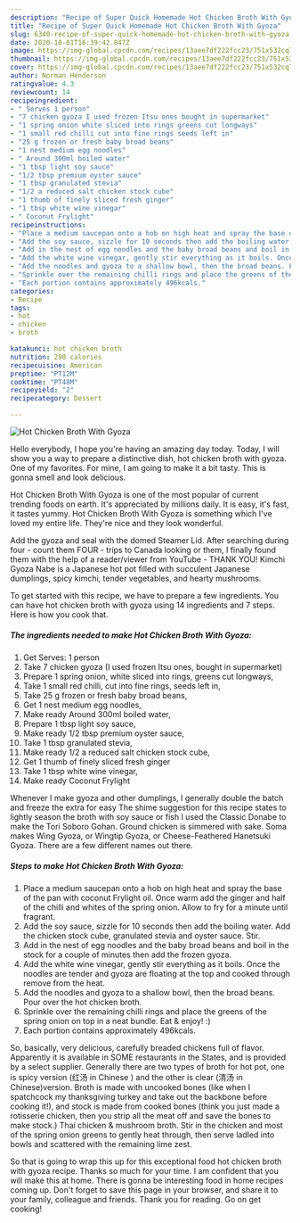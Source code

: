```yaml
---
description: "Recipe of Super Quick Homemade Hot Chicken Broth With Gyoza"
title: "Recipe of Super Quick Homemade Hot Chicken Broth With Gyoza"
slug: 6340-recipe-of-super-quick-homemade-hot-chicken-broth-with-gyoza
date: 2020-10-01T16:39:42.847Z
image: https://img-global.cpcdn.com/recipes/13aee7df222fcc23/751x532cq70/hot-chicken-broth-with-gyoza-recipe-main-photo.jpg
thumbnail: https://img-global.cpcdn.com/recipes/13aee7df222fcc23/751x532cq70/hot-chicken-broth-with-gyoza-recipe-main-photo.jpg
cover: https://img-global.cpcdn.com/recipes/13aee7df222fcc23/751x532cq70/hot-chicken-broth-with-gyoza-recipe-main-photo.jpg
author: Norman Henderson
ratingvalue: 4.3
reviewcount: 14
recipeingredient:
- " Serves 1 person"
- "7 chicken gyoza I used frozen Itsu ones bought in supermarket"
- "1 spring onion white sliced into rings greens cut longways"
- "1 small red chilli cut into fine rings seeds left in"
- "25 g frozen or fresh baby broad beans"
- "1 nest medium egg noodles"
- " Around 300ml boiled water"
- "1 tbsp light soy sauce"
- "1/2 tbsp premium oyster sauce"
- "1 tbsp granulated stevia"
- "1/2 a reduced salt chicken stock cube"
- "1 thumb of finely sliced fresh ginger"
- "1 tbsp white wine vinegar"
- " Coconut Frylight"
recipeinstructions:
- "Place a medium saucepan onto a hob on high heat and spray the base of the pan with coconut Frylight oil. Once warm add the ginger and half of the chilli and whites of the spring onion. Allow to fry for a minute until fragrant."
- "Add the soy sauce, sizzle for 10 seconds then add the boiling water. Add the chicken stock cube, granulated stevia and oyster sauce. Stir."
- "Add in the nest of egg noodles and the baby broad beans and boil in the stock for a couple of minutes then add the frozen gyoza."
- "Add the white wine vinegar, gently stir everything as it boils. Once the noodles are tender and gyoza are floating at the top and cooked through remove from the heat."
- "Add the noodles and gyoza to a shallow bowl, then the broad beans. Pour over the hot chicken broth."
- "Sprinkle over the remaining chilli rings and place the greens of the spring onion on top in a neat bundle. Eat &amp; enjoy! :)"
- "Each portion contains approximately 496kcals."
categories:
- Recipe
tags:
- hot
- chicken
- broth

katakunci: hot chicken broth 
nutrition: 298 calories
recipecuisine: American
preptime: "PT12M"
cooktime: "PT48M"
recipeyield: "2"
recipecategory: Dessert

---
```



![Hot Chicken Broth With Gyoza](https://img-global.cpcdn.com/recipes/13aee7df222fcc23/751x532cq70/hot-chicken-broth-with-gyoza-recipe-main-photo.jpg)

Hello everybody, I hope you're having an amazing day today. Today, I will show you a way to prepare a distinctive dish, hot chicken broth with gyoza. One of my favorites. For mine, I am going to make it a bit tasty. This is gonna smell and look delicious.

Hot Chicken Broth With Gyoza is one of the most popular of current trending foods on earth. It's appreciated by millions daily. It is easy, it's fast, it tastes yummy. Hot Chicken Broth With Gyoza is something which I've loved my entire life. They're nice and they look wonderful.

Add the gyoza and seal with the domed Steamer Lid. After searching during four - count them FOUR - trips to Canada looking or them, I finally found them with the help of a reader/viewer from YouTube - THANK YOU! Kimchi Gyoza Nabe is a Japanese hot pot filled with succulent Japanese dumplings, spicy kimchi, tender vegetables, and hearty mushrooms.


To get started with this recipe, we have to prepare a few ingredients. You can have hot chicken broth with gyoza using 14 ingredients and 7 steps. Here is how you cook that.

<!--inarticleads1-->

##### The ingredients needed to make Hot Chicken Broth With Gyoza:

1. Get  Serves: 1 person
1. Take 7 chicken gyoza (I used frozen Itsu ones, bought in supermarket)
1. Prepare 1 spring onion, white sliced into rings, greens cut longways,
1. Take 1 small red chilli, cut into fine rings, seeds left in,
1. Take 25 g frozen or fresh baby broad beans,
1. Get 1 nest medium egg noodles,
1. Make ready  Around 300ml boiled water,
1. Prepare 1 tbsp light soy sauce,
1. Make ready 1/2 tbsp premium oyster sauce,
1. Take 1 tbsp granulated stevia,
1. Make ready 1/2 a reduced salt chicken stock cube,
1. Get 1 thumb of finely sliced fresh ginger
1. Take 1 tbsp white wine vinegar,
1. Make ready  Coconut Frylight


Whenever I make gyoza and other dumplings, I generally double the batch and freeze the extra for easy The shime suggestion for this recipe states to lightly season the broth with soy sauce or fish I used the Classic Donabe to make the Tori Soboro Gohan. Ground chicken is simmered with sake. Soma makes Wing Gyoza, or Wingtip Gyoza, or Cheese-Feathered Hanetsuki Gyoza. There are a few different names out there. 

<!--inarticleads2-->

##### Steps to make Hot Chicken Broth With Gyoza:

1. Place a medium saucepan onto a hob on high heat and spray the base of the pan with coconut Frylight oil. Once warm add the ginger and half of the chilli and whites of the spring onion. Allow to fry for a minute until fragrant.
1. Add the soy sauce, sizzle for 10 seconds then add the boiling water. Add the chicken stock cube, granulated stevia and oyster sauce. Stir.
1. Add in the nest of egg noodles and the baby broad beans and boil in the stock for a couple of minutes then add the frozen gyoza.
1. Add the white wine vinegar, gently stir everything as it boils. Once the noodles are tender and gyoza are floating at the top and cooked through remove from the heat.
1. Add the noodles and gyoza to a shallow bowl, then the broad beans. Pour over the hot chicken broth.
1. Sprinkle over the remaining chilli rings and place the greens of the spring onion on top in a neat bundle. Eat &amp; enjoy! :)
1. Each portion contains approximately 496kcals.


So, basically, very delicious, carefully breaded chickens full of flavor. Apparently it is available in SOME restaurants in the States, and is provided by a select supplier. Generally there are two types of broth for hot pot, one is spicy version (红汤 in Chinese ) and the other is clear (清汤 in Chinese)version. Broth is made with uncooked bones (like when I spatchcock my thanksgiving turkey and take out the backbone before cooking it!), and stock is made from cooked bones (think you just made a rotisserie chicken, then you strip all the meat off and save the bones to make stock.) Thai chicken &amp; mushroom broth. Stir in the chicken and most of the spring onion greens to gently heat through, then serve ladled into bowls and scattered with the remaining lime zest. 

So that is going to wrap this up for this exceptional food hot chicken broth with gyoza recipe. Thanks so much for your time. I am confident that you will make this at home. There is gonna be interesting food in home recipes coming up. Don't forget to save this page in your browser, and share it to your family, colleague and friends. Thank you for reading. Go on get cooking!
